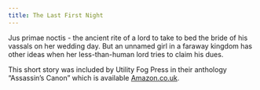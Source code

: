 ```yaml
---
title: The Last First Night
---
```


Jus primae noctis - the ancient rite of a lord to take to bed the bride of his vassals on her wedding day. But an unnamed girl in a faraway kingdom has other ideas when her less-than-human lord tries to claim his dues.

This short story was included by Utility Fog Press in their anthology “Assassin’s Canon” which is available [Amazon.co.uk](https://www.amazon.co.uk/Assassins-Canon-Anthology-Fiction-Authors-ebook/dp/B01LXWJF7P/).
